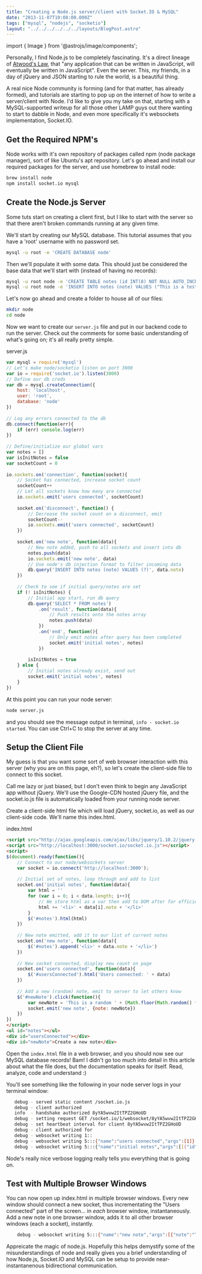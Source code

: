 ```yaml
---
title: "Creating a Node.js server/client with Socket.IO & MySQL"
date: "2013-11-07T10:08:00.000Z"
tags: ["mysql", "nodejs", "socketio"]
layout: "../../../../../../layouts/BlogPost.astro"
---
```


import { Image } from '@astrojs/image/components';

Personally, I find Node.js to be completely fascinating. It's a direct lineage of <a href="http://www.codinghorror.com/blog/2007/07/the-principle-of-least-power.html" target="_blank">Atwood's Law</a>, that "any application that can be written in JavaScript, will eventually be written in JavaScript". Even the server. This, my friends, in a day of jQuery and JSON starting to rule the world, is a beautiful thing.

A real nice Node community is forming (and for that matter, has already formed), and tutorials are starting to pop up on the internet of how to write a server/client with Node. I'd like to give you my take on that, starting with a MySQL-supported writeup for all those other LAMP guys out there wanting to start to dabble in Node, and even more specifically it's websockets implementation, Socket.IO.

## Get the Required NPM's

Node works with it's own repository of packages called npm (node package manager), sort of like Ubuntu's apt repository. Let's go ahead and install our required packages for the server, and use homebrew to install node:

```bash
brew install node
npm install socket.io mysql
```

## Create the Node.js Server

Some tuts start on creating a client first, but I like to start with the server so that there aren't broken commands running at any given time.

We'll start by creating our MySQL database. This tutorial assumes that you have a 'root' username with no password set.

```bash
mysql -u root -e 'CREATE DATABASE node'
```

Then we'll populate it with some data. This should just be considered the base data that we'll start with (instead of having no records):

```bash
mysql -u root node -e 'CREATE TABLE notes (id INT(8) NOT NULL AUTO_INCREMENT, note VARCHAR(50) NOT NULL, PRIMARY KEY (id))'
mysql -u root node -e 'INSERT INTO notes (note) VALUES ("This is a test!", "This is another test...", "And, yet again, another...")'
```

Let's now go ahead and create a folder to house all of our files:

```bash
mkdir node
cd node
```

Now we want to create our `server.js` file and put in our backend code to run the server. Check out the comments for some basic understanding of what's going on; it's all really pretty simple.

<div class="gatsby-code-title">server.js</div>

```js
var mysql = require('mysql')
// Let’s make node/socketio listen on port 3000
var io = require('socket.io').listen(3000)
// Define our db creds
var db = mysql.createConnection({
    host: 'localhost',
    user: 'root',
    database: 'node'
})
 
// Log any errors connected to the db
db.connect(function(err){
    if (err) console.log(err)
})
 
// Define/initialize our global vars
var notes = []
var isInitNotes = false
var socketCount = 0
 
io.sockets.on('connection', function(socket){
    // Socket has connected, increase socket count
    socketCount++
    // Let all sockets know how many are connected
    io.sockets.emit('users connected', socketCount)
 
    socket.on('disconnect', function() {
        // Decrease the socket count on a disconnect, emit
        socketCount--
        io.sockets.emit('users connected', socketCount)
    })
 
    socket.on('new note', function(data){
        // New note added, push to all sockets and insert into db
        notes.push(data)
        io.sockets.emit('new note', data)
        // Use node's db injection format to filter incoming data
        db.query('INSERT INTO notes (note) VALUES (?)', data.note)
    })
 
    // Check to see if initial query/notes are set
    if (! isInitNotes) {
        // Initial app start, run db query
        db.query('SELECT * FROM notes')
            .on('result', function(data){
                // Push results onto the notes array
                notes.push(data)
            })
            .on('end', function(){
                // Only emit notes after query has been completed
                socket.emit('initial notes', notes)
            })
 
        isInitNotes = true
    } else {
        // Initial notes already exist, send out
        socket.emit('initial notes', notes)
    }
})
```

At this point you can run your node server:

```bash
node server.js
```

and you should see the message output in terminal, `info - socket.io started`. You can use Ctrl+C to stop the server at any time.

## Setup the Client File

My guess is that you want some sort of web browser interaction with this server (why you are on this page, eh?), so let's create the client-side file to connect to this socket.

Call me lazy or just biased, but I don't even think to begin any JavaScript app without jQuery. We'll use the Google-CDN hosted jQuery file, and the socket.io.js file is automatically loaded from your running node server.

Create a client-side html file which will load jQuery, socket.io, as well as our client-side code. We'll name this index.html.

<div class="gatsby-code-title">index.html</div>

```html
<script src="http://ajax.googleapis.com/ajax/libs/jquery/1.10.2/jquery.min.js"></script>
<script src="http://localhost:3000/socket.io/socket.io.js"></script>
<script>
$(document).ready(function(){
    // Connect to our node/websockets server
    var socket = io.connect('http://localhost:3000');
 
    // Initial set of notes, loop through and add to list
    socket.on('initial notes', function(data){
        var html = ''
        for (var i = 0; i < data.length; i++){
            // We store html as a var then add to DOM after for efficiency
            html += '<li>' + data[i].note + '</li>'
        }
        $('#notes').html(html)
    })
 
    // New note emitted, add it to our list of current notes
    socket.on('new note', function(data){
        $('#notes').append('<li>' + data.note + '</li>')
    })
 
    // New socket connected, display new count on page
    socket.on('users connected', function(data){
        $('#usersConnected').html('Users connected: ' + data)
    })
 
    // Add a new (random) note, emit to server to let others know
    $('#newNote').click(function(){
        var newNote = 'This is a random ' + (Math.floor(Math.random() * 100) + 1)  + ' note'
        socket.emit('new note', {note: newNote})
    })
})
</script>
<ul id="notes"></ul>
<div id="usersConnected"></div>
<div id="newNote">Create a new note</div>
```

Open the `index.html` file in a web browser, and you should now see our MySQL database records! Bam! I didn't go too much into detail in this article about what the file does, but the documentation speaks for itself. Read, analyze, code and understand :)

You'll see something like the following in your node server logs in your terminal window:

```bash
   debug - served static content /socket.io.js
   debug - client authorized
   info  - handshake authorized 8yYA5wvw2ItTPZ2GHoUD
   debug - setting request GET /socket.io/1/websocket/8yYA5wvw2ItTPZ2GHoUD
   debug - set heartbeat interval for client 8yYA5wvw2ItTPZ2GHoUD
   debug - client authorized for 
   debug - websocket writing 1::
   debug - websocket writing 5:::{"name":"users connected","args":[1]}
   debug - websocket writing 5:::{"name":"initial notes","args":[[{"id":1,"note":"This is a test!"},{"id":2,"note":"This is another test..."},{"id":3,"note":"And, yet again, another..."}]]
```

Node's really nice verbose logging really tells you everything that is going on.

## Test with Multiple Browser Windows

You can now open up index.html in multiple browser windows. Every new window should connect a new socket, thus incrementating the "Users connected" part of the screen... in *each* browser window, instantaneously. Add a new note in one browser window, adds it to all other browser windows (each a socket), instantly.

```bash
    debug - websocket writing 5:::{"name":"new note","args":[{"note":"This is a random 59 note"}]}
```

Appreicate the magic of node.js. Hopefully this helps demystify some of the misunderstandings of node and really gives you a brief understanding of how Node.js, Socket.IO and MySQL can be setup to provide near-instantanenous bidirectional communication.
